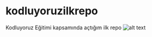 # kodluyoruzilkrepo
Kodluyoruz Eğitimi kapsamında açtığım ilk repo
![alt text]("https://github.com/halitcanar/kodluyoruzilkrepo/blob/main/ss.png")